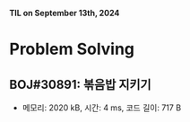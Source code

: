 **TIL on September 13th, 2024**

# Problem Solving
## BOJ#30891: 볶음밥 지키기
* 메모리: 2020 kB, 시간: 4 ms, 코드 길이: 717 B 
